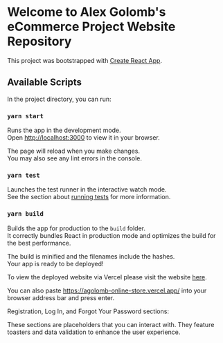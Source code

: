 # Welcome to Alex Golomb's eCommerce Project Website Repository

This project was bootstrapped with [Create React App](https://github.com/facebook/create-react-app).

## Available Scripts

In the project directory, you can run:

### `yarn start`

Runs the app in the development mode.\
Open [http://localhost:3000](http://localhost:3000) to view it in your browser.

The page will reload when you make changes.\
You may also see any lint errors in the console.

### `yarn test`

Launches the test runner in the interactive watch mode.\
See the section about [running tests](https://facebook.github.io/create-react-app/docs/running-tests) for more information.

### `yarn build`

Builds the app for production to the `build` folder.\
It correctly bundles React in production mode and optimizes the build for the best performance.

The build is minified and the filenames include the hashes.\
Your app is ready to be deployed!

To view the deployed website via Vercel please visit the website [here](https://agolomb-online-store.vercel.app/).

You can also paste https://agolomb-online-store.vercel.app/ into your browser address bar and press enter.

Registration, Log In, and Forgot Your Password sections:

These sections are placeholders that you can interact with. They feature toasters and data validation to enhance the user experience.
